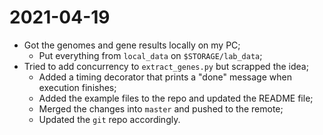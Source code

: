 # 2021-04-19

- Got the genomes and gene results locally on my PC;
    - Put everything from `local_data` on `$STORAGE/lab_data`;
- Tried to add concurrency to `extract_genes.py` but scrapped the idea;
    - Added a timing decorator that prints a "done" message when execution finishes;
    - Added the example files to the repo and updated the README file;
    - Merged the changes into `master` and pushed to the remote;
    - Updated the `git` repo accordingly.